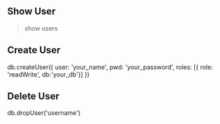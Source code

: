 Show User
---------
> show users

Create User
-----------
db.createUser({
    user: 'your_name',
    pwd: 'your_password',
    roles: [{ role: 'readWrite', db:'your_db'}]
})

Delete User
-----------
db.dropUser('username')
